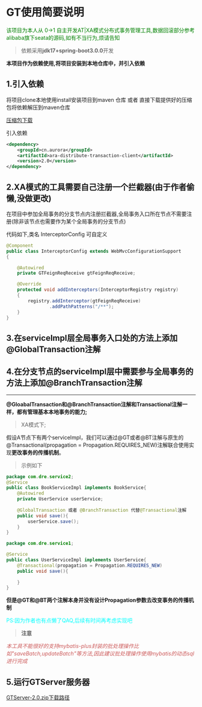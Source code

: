 # GT使用简要说明

<p style="color:green">该项目为本人从 0->1 自主开发AT|XA模式分布式事务管理工具,数据回滚部分参考alibaba旗下seata的源码,如有不当行为,烦请告知</p>

>依赖采用**jdk17+spring-boot3.0.0**开发

**本项目作为依赖使用,将项目安装到本地仓库中，并引入依赖**

## 1.引入依赖

将项目clone本地使用install安装项目到maven 仓库 或者 直接下载提供好的压缩包将依赖解压到maven仓库

[压缩包下载](https://github.com/L-P-F/GlobalTransaction/releases/tag/dependency)

引入依赖
```xml
<dependency>
    <groupId>cn.aurora</groupId>
    <artifactId>ara-distribute-transaction-client</artifactId>
    <version>2.0</version>
</dependency>
```

## 2.XA模式的工具需要自己注册一个拦截器(由于作者偷懒,没做更改)

在项目中参加全局事务的分支节点内注册拦截器,全局事务入口所在节点不需要注册(除非该节点也需要作为某个全局事务的分支节点)

代码如下,类名 InterceptorConfig 可自定义
```java
@Component
public class InterceptorConfig extends WebMvcConfigurationSupport
{

    @Autowired
    private GTFeignReqReceive gtFeignReqReceive;

    @Override
    protected void addInterceptors(InterceptorRegistry registry)
    {
        registry.addInterceptor(gtFeignReqReceive)
                .addPathPatterns("/**");
    }
}
```

## 3.在serviceImpl层全局事务入口处的方法上添加@GlobalTransaction注解

## 4.在分支节点的serviceImpl层中需要参与全局事务的方法上添加@BranchTransaction注解

------

**@GloabalTransaction和@BranchTransaction注解和Transactional注解一样，都有管理基本本地事务的能力;**


>XA模式下;

假设A节点下有两个serviceImpl，我们可以通过@GT或者@BT注解与原生的@Transactional(propagation = Propagation.REQUIRES_NEW)注解联合使用实现**更改事务的传播机制**。

>示例如下

```java
package com.dre.service2;
@Service
public class BookServiceImpl implements BookService{
    @Autowired
    private UserService userService;
    
    @GlobalTransaction 或者 @BranchTransaction 代替@Transactional注解
    public void save(){
    	userService.save();   
    }
}
```

```java
package com.dre.service1;

@Service
public class UserServiceImpl implements UserService{
    @Transactional(propagation = Propagation.REQUIRES_NEW)
    public void save(){
    
    }
}
```

**但是@GT和@BT两个注解本身并没有设计Propagation参数去改变事务的传播机制**
<p style="color:cyan">PS:因为作者也有点懒了QAQ,后续有时间再考虑实现吧</p>

>**注意**

<p style="font-style: italic; color:indianred">本工具不能很好的支持mybatis-plus封装的批处理操作比如"saveBatch,updateBatch"等方法,因此建议批处理操作使用mybatis的动态sql进行完成

## 5.运行GTServer服务器

[GTServer-2.0.zip下载路径](https://github.com/L-P-F/GlobalTransaction-Server/releases/tag/GTServer)

